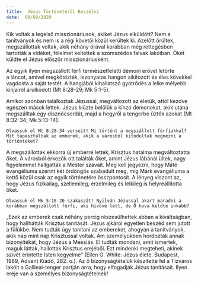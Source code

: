 ```yaml
---
title:  Jézus Történetéről Beszélni
date:  08/09/2020
---
```


Kik voltak a legelső misszionáriusok, akiket Jézus elküldött? Nem a tanítványok és nem is a régi követői közül kerültek ki. Azelőtt őrültek, megszállottak voltak, akik néhány órával korábban még rettegésben tartották a vidéket, félelmet keltettek a szomszédos falvak lakóiban. Őket küldte el Jézus először misszionáriusként.

Az egyik ilyen megszállott férfi természetfeletti démoni erővel letörte a láncot, amivel megkötözték, iszonyatos hangon sikítozott és éles kövekkel vagdosta a saját testét. A hangjából kihallatszó gyötrődés a lelke mélyebb kínjairól árulkodott (Mt 8:28-29; Mk 5:1-5).

Amikor azonban találkoztak Jézussal, megváltozott az életük, attól kezdve egészen mások lettek. Jézus kiűzte belőlük a kínzó démonokat, akik utána megszálltak egy disznócsordát, majd a hegyről a tengerbe űzték azokat (Mt 8:32-34; Mk 5:13-14).

`Olvassuk el Mt 8:28-34 verseit! Mi történt a megszállott férfiakkal? Mit tapasztaltak az emberek, akik a városból kitódultak megnézni a történteket?`

A megszállottak ekkorra új emberré lettek, Krisztus hatalma megváltoztatta őket. A városból érkezők ott találták őket, amint Jézus lábánál ültek, nagy figyelemmel hallgatták a Mester szavait. Meg kell jegyezni, hogy Máté evangéliuma szerint két ördöngös szabadult meg, míg Márk evangéliuma a kettő közül csak az egyik történetére összpontosít. A lényeg viszont az, hogy Jézus fizikailag, szellemileg, érzelmileg és lelkileg is helyreállította őket.

`Olvassuk el Mk 5:18-20 szakaszát! Nyilván Jézussal akart maradni a korábban megszállott férfi, aki hívővé lett, de Ő hova küldte inkább?`

„Ezek az emberek csak néhány percig részesülhettek abban a kiváltságban, hogy hallhatták Krisztus tanítását. Jézus ajkáról egyetlen beszéd sem jutott a fülükbe. Nem tudták úgy tanítani az embereket, ahogyan a tanítványok, akik nap mint nap Krisztussal voltak. Ám személyükben hordozták annak bizonyítékát, hogy Jézus a Messiás. El tudták mondani, amit ismertek, maguk láttak, hallottak Krisztus erejéből. Ezt mindenki megteheti, akinek szívét érintette Isten kegyelme” (Ellen G. White: Jézus élete. Budapest, 1989, Advent Kiadó, 282. o.). Az ő bizonyságtételük készítette fel a Tízváros lakóit a Galileai-tenger partján arra, hogy elfogadják Jézus tanításait. Ilyen ereje van a személyes bizonyságtételnek!